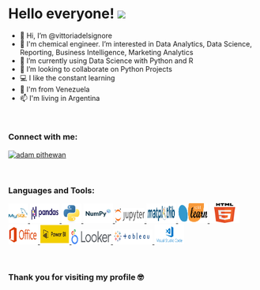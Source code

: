 <h1> Hello everyone! <img src = "https://raw.githubusercontent.com/MartinHeinz/MartinHeinz/master/wave.gif" width = 30px> </h1>
<p align='center'>
</p>

- 👋 Hi, I’m @vittoriadelsignore
- 👀 I'm chemical engineer. I’m interested in Data Analytics, Data Science, Reporting, Business Intelligence, Marketing Analytics
- 🌱 I’m currently using Data Science with Python and R
- 💞️ I’m looking to collaborate on Python Projects
- 💻 I like the constant learning 
- 🌱 I'm from Venezuela
- 📫 I'm living in Argentina



<br>

<h3 align="left">Connect with me:</h3>
<p align="left">
  <a href="https://www.linkedin.com/in/vittoriadelsignore/" target="blank"><img align="center"
      src="https://raw.githubusercontent.com/rahuldkjain/github-profile-readme-generator/master/src/images/icons/Social/linked-in-alt.svg"
      alt="adam pithewan" height="30" width="40" /></a>
</p>

<br>

<h3 align="left">Languages and Tools:</h3>
<p align="left"> <a href="https://developer.android.com" target="_blank" rel="noreferrer"> 
<a href="https://www.mysql.com/" target="_blank" rel="noreferrer"> <img
      src="https://raw.githubusercontent.com/devicons/devicon/master/icons/mysql/mysql-original-wordmark.svg"
      alt="mysql" width="40" height="40" /> </a> 
      <a href="https://pandas.pydata.org/" target="_blank" rel="noreferrer"> <img
      src="https://github.com/vittoriadelsignore/vittoriadelsignore/blob/main/pandas.png"
      alt="pandas" width="60" height="40" /> </a>  
      <a href="https://www.python.org" target="_blank" rel="noreferrer"> <img
      src="https://raw.githubusercontent.com/devicons/devicon/master/icons/python/python-original.svg" alt="python"
      width="40" height="40" /> </a>  
      <a href="https://www.numpy.org" target="_blank" rel="noreferrer"> <img
      src="https://github.com/vittoriadelsignore/vittoriadelsignore/blob/main/Logo%20Numpy.png" alt="numpy"
      width="60" height="40" /> </a>  
      <a href="https://www.jupyter.org" target="_blank" rel="noreferrer"> <img
      src="https://github.com/vittoriadelsignore/vittoriadelsignore/blob/main/Jupyter.svg" alt="jupyter"
      width="60" height="30" /> </a> 
      <a href="https://www.matplotlib.org" target="_blank" rel="noreferrer"> <img
      src="https://github.com/vittoriadelsignore/vittoriadelsignore/blob/main/Matplotlib.svg" alt="matplotlib"
      width="60" height="40" /> </a> 
      <a href="https://www.scikit-learn.org" target="_blank" rel="noreferrer"> <img
      src="https://github.com/vittoriadelsignore/vittoriadelsignore/blob/main/scikit-learn-logo-small.png" alt="scikit-learn"
      width="60" height="40" /> </a> 
      <a href="https://www.lenguajehtml.com" target="_blank" rel="noreferrer"> <img
      src="https://github.com/vittoriadelsignore/vittoriadelsignore/blob/main/html.png" alt="html"
      width="60" height="40" /> </a> 
      <br>
      <a href="https://www.office.com" target="_blank" rel="noreferrer"> <img
      src="https://github.com/vittoriadelsignore/vittoriadelsignore/blob/main/Office%20Logo.png" alt="Office"
      width="60" height="40" /> </a> 
      <a href="https://powerbi.microsoft.com/es-es/" target="_blank" rel="noreferrer"> <img
      src="https://github.com/vittoriadelsignore/vittoriadelsignore/blob/main/Power%20BI%20Logo.png" alt="Office"
      width="60" height="40" /> </a> 
      <a href="https://lookerstudio.google.com/u/0/navigation/reporting" target="_blank" rel="noreferrer"> <img
      src="https://github.com/vittoriadelsignore/vittoriadelsignore/blob/main/Looker%20Logo.png" alt="Office"
      width="80" height="30" /> </a> 
      <a href="https://www.tableau.com/" target="_blank" rel="noreferrer"> <img
      src="https://github.com/vittoriadelsignore/vittoriadelsignore/blob/main/Tableau%20Logo.png" alt="Office"
      width="80" height="30" /> 
  </a> 
      <a href="https://code.visualstudio.com/" target="_blank" rel="noreferrer"> <img
      src="https://github.com/vittoriadelsignore/vittoriadelsignore/blob/main/VSC%20Logo.png" alt="Office"
      width="60" height="40" /> </a>
   
</p>

<br>

### Thank you for visiting my profile 🤓 

<!---
vittoriadelsignore/vittoriadelsignore is a ✨ special ✨ repository because its `README.md` (this file) appears on your GitHub profile.
You can click the Preview link to take a look at your changes.
--->
